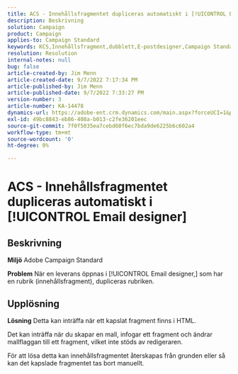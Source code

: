 ```yaml
---
title: ACS - Innehållsfragmentet dupliceras automatiskt i [!UICONTROL Email designer]
description: Beskrivning
solution: Campaign
product: Campaign
applies-to: Campaign Standard
keywords: KCS,Innehållsfragment,dubblett,E-postdesigner,Campaign Standard
resolution: Resolution
internal-notes: null
bug: false
article-created-by: Jim Menn
article-created-date: 9/7/2022 7:17:34 PM
article-published-by: Jim Menn
article-published-date: 9/7/2022 7:33:27 PM
version-number: 3
article-number: KA-14478
dynamics-url: https://adobe-ent.crm.dynamics.com/main.aspx?forceUCI=1&pagetype=entityrecord&etn=knowledgearticle&id=2ce9b3b5-e12e-ed11-9db1-0022480866ad
exl-id: 49bc8843-eb86-408a-b013-c2fe36201eec
source-git-commit: 7f0f5035ea7cebd60f6ec7bda9de6225b6c602a4
workflow-type: tm+mt
source-wordcount: '0'
ht-degree: 0%

---
```


# ACS - Innehållsfragmentet dupliceras automatiskt i [!UICONTROL Email designer]

## Beskrivning


<b>Miljö</b>
Adobe Campaign Standard

<b>Problem</b>
När en leverans öppnas i [!UICONTROL Email designer,] som har en rubrik (innehållsfragment), dupliceras rubriken.


## Upplösning


<b>Lösning</b>
Detta kan inträffa när ett kapslat fragment finns i HTML.

Det kan inträffa när du skapar en mall, infogar ett fragment och ändrar mallflaggan till ett fragment, vilket inte stöds av redigeraren.

För att lösa detta kan innehållsfragmentet återskapas från grunden eller så kan det kapslade fragmentet tas bort manuellt.
